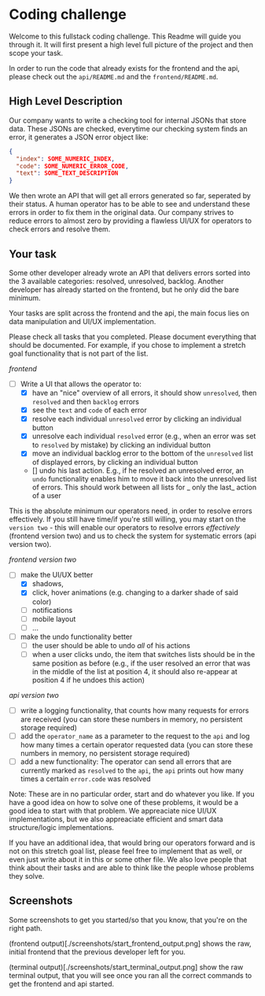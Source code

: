 # Coding challenge

Welcome to this fullstack coding challenge. This Readme will guide you through it. It will first present a high level full picture of the project and then scope your task.

In order to run the code that already exists for the frontend and the api, please check out the `api/README.md` and the `frontend/README.md`.

## High Level Description

Our company wants to write a checking tool for internal JSONs that store data. These JSONs are checked, everytime our checking system finds an error, it generates a JSON error object like:

```json
{
  "index": SOME_NUMERIC_INDEX,
  "code": SOME_NUMERIC_ERROR_CODE,
  "text": SOME_TEXT_DESCRIPTION
}
```

We then wrote an API that will get all errors generated so far, seperated by their status. A human operator has to be able to see and understand these errors in order to fix them in the original data. Our company strives to reduce errors to almost zero by providing a flawless UI/UX for operators to check errors and resolve them.

## Your task

Some other developer already wrote an API that delivers errors sorted into the 3 available categories: resolved, unresolved, backlog. Another developer has already started on the frontend, but he only did the bare minimum.

Your tasks are split across the frontend and the api, the main focus lies on data manipulation and UI/UX implementation.

Please check all tasks that you completed. Please document everything that should be documented. For example, if you chose to implement a stretch goal functionality that is not part of the list.

_frontend_

- [ ] Write a UI that allows the operator to:
  - [x] have an "nice" overview of all errors, it should show `unresolved`, then `resolved` and then `backlog` errors
  - [x] see the `text` and `code` of each error
  - [x] resolve each individual `unresolved` error by clicking an individual button
  - [x] unresolve each individual `resolved` error (e.g., when an error was set to `resolved` by mistake) by clicking an individual button
  - [x] move an individual backlog error to the bottom of the `unresolved` list of displayed errors, by clicking an individual button
  - [] undo his last action. E.g., if he resolved an unresolved error, an `undo` functionality enables him to move it back into the unresolved list of errors. This should work between all lists for _ only the last_ action of a user

This is the absolute minimum our operators need, in order to resolve errors effectively. If you still have time/if you're still willing, you may start on the `version two` - this will enable our operators to resolve errors _effectively_ (frontend version two) and us to check the system for systematic errors (api version two).

_frontend version two_

- [ ] make the UI/UX better
  - [x] shadows,
  - [x] click, hover animations (e.g. changing to a darker shade of said color)
  - [ ] notifications
  - [ ] mobile layout
  - [ ] ...
- [ ] make the undo functionality better
  - [ ] the user should be able to undo _all_ of his actions
  - [ ] when a user clicks undo, the item that switches lists should be in the same position as before (e.g., if the user resolved an error that was in the middle of the list at position 4, it should also re-appear at position 4 if he undoes this action)

_api version two_

- [ ] write a logging functionality, that counts how many requests for errors are received (you can store these numbers in memory, no persistent storage required)
- [ ] add the `operator_name` as a parameter to the request to the `api` and log how many times a certain operator requested data (you can store these numbers in memory, no persistent storage required)
- [ ] add a new functionality: The operator can send all errors that are currently marked as `resolved` to the `api`, the `api` prints out how many times a certain `error.code` was resolved

Note: These are in no particular order, start and do whatever you like. If you have a good idea on how to solve one of these problems, it would be a good idea to start with that problem. We appreaciate nice UI/UX implementations, but we also appreaciate efficient and smart data structure/logic implementations.

If you have an additional idea, that would bring our operators forward and is not on this stretch goal list, please feel free to implement that as well, or even just write about it in this or some other file. We also love people that think about their tasks and are able to think like the people whose problems they solve.

## Screenshots

Some screenshots to get you started/so that you know, that you're on the right path.

(frontend output)[./screenshots/start_frontend_output.png] shows the raw, initial frontend that the previous developer left for you.

(terminal output)[./screenshots/start_terminal_output.png] show the raw terminal output, that you will see once you ran all the correct commands to get the frontend and api started.
